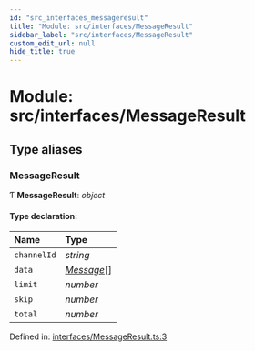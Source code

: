 ```yaml
---
id: "src_interfaces_messageresult"
title: "Module: src/interfaces/MessageResult"
sidebar_label: "src/interfaces/MessageResult"
custom_edit_url: null
hide_title: true
---
```


# Module: src/interfaces/MessageResult

## Type aliases

### MessageResult

Ƭ **MessageResult**: *object*

#### Type declaration:

| Name | Type |
| :------ | :------ |
| `channelId` | *string* |
| `data` | [*Message*](src_interfaces_message.md#message)[] |
| `limit` | *number* |
| `skip` | *number* |
| `total` | *number* |

Defined in: [interfaces/MessageResult.ts:3](https://github.com/xr3ngine/xr3ngine/blob/7e8e151f1/packages/common/src/interfaces/MessageResult.ts#L3)
